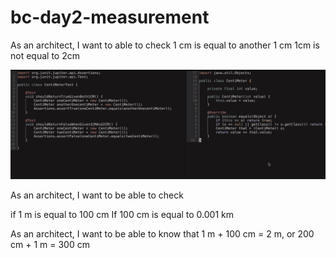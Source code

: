 # bc-day2-measurement

As an architect, I want to able to check 
1 cm is equal to another 1 cm
1cm is not equal to 2cm

![sample.png](sample.png)


As an architect, I want to be able to check

if 1 m is equal to 100 cm
If 100 cm is equal to 0.001 km



As an architect, I want to be able to know that 1 m + 100 cm = 2 m, or 200 cm + 1 m = 300 cm